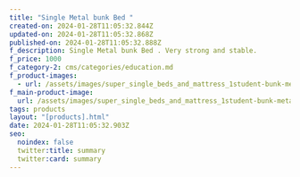 ```yaml
---
title: "Single Metal bunk Bed "
created-on: 2024-01-28T11:05:32.844Z
updated-on: 2024-01-28T11:05:32.868Z
published-on: 2024-01-28T11:05:32.888Z
f_description: Single Metal bunk Bed . Very strong and stable.
f_price: 1000
f_category-2: cms/categories/education.md
f_product-images:
  - url: /assets/images/super_single_beds_and_mattress_1student-bunk-metal-bed-dormetory-www.gotogh.com-ghana-accra.jpg
f_main-product-image:
  url: /assets/images/super_single_beds_and_mattress_1student-bunk-metal-bed-dormetory-www.gotogh.com-ghana-accra.jpg
tags: products
layout: "[products].html"
date: 2024-01-28T11:05:32.903Z
seo:
  noindex: false
  twitter:title: summary
  twitter:card: summary
---
```

